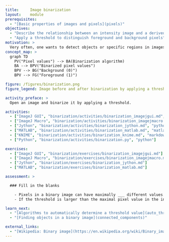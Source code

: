 ```yaml
---
title:     Image binarization
layout:    module
prerequisites:
  - "[Basic properties of images and pixels](pixels)"
objectives:
  - "Describe the relationship between an intensity image and a derived binary image"
  - "Apply a threshold to distinguish foreground and background pixels"
motivation: >
  Very often, one wants to detect objects or specific regions in images. Typically, the first step to achieve this aim is to distinguish so-called background pixels, which do not contain objects or interesting regions, from foreground pixels, which mark the areas of interest. The foreground regions can than be further processed, e.g to detect objects or perform measurements.
concept_map: >
  graph TD
    PV("Pixel values") --> BA(Binarization algorithm)
    BA --> BPV("Binarized pixel values")
    BPV --> BG("Background (0)")
    BPV --> FG("Foreground (1)")

figure: /figures/binarization.png
figure_legend: Image before and after binarization by applying a threshold.

activity_preface: >
  Open an image and binarize it by applying a threshold.

activities:
  - ["ImageJ GUI", "binarization/activities/binarization_imagejgui.md", "markdown"]
  - ["ImageJ Macro", "binarization/activities/binarization_imagejmacro.md", "java"]
  - ["Jython", "binarization/activities/binarization_jython.md", "python"]
  - ["MATLAB", "binarization/activities/binarization_matlab.md", "matlab"]
  - ["KNIME", "binarization/activities/binarization_knime.md", "markdown"]
  - ["Python", "binarization/activities/binarization.py", "python"]

exercises:
  - ["ImageJ GUI", "binarization/exercises/binarization_imagejgui.md"]
  - ["ImageJ Macro", "binarization/exercises/binarization_imagejmacro.md"]
  - ["Jython", "binarization/exercises/binarization_jython.md"]
  - ["MATLAB", "binarization/exercises/binarization_matlab.md"]

assessment: >

  ### Fill in the blanks

    - Pixels in a binary image can have maximally ___ different values.
    - If the threshold is larger than the maximal pixel value in the intensity image, all pixels in the binary image have a value of ___.

learn_next:
  - "[Algorithms to automatically determine a threshold value](auto_threshold)"
  - "[Finding objects in a binary image](connected_components)"

external_links:
  - "[Wikipedia: Binary image](https://en.wikipedia.org/wiki/Binary_image)"
---
```

